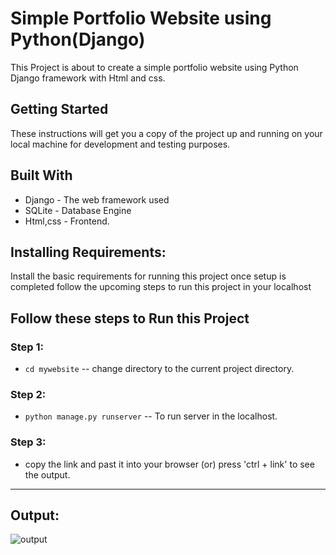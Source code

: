 # Simple Portfolio Website using Python(Django)
This Project is about to create a simple portfolio website using Python Django framework with Html and css.

## Getting Started

These instructions will get you a copy of the project up and running on your local machine for development and testing purposes.

## Built With

* Django - The web framework used
* SQLite - Database Engine
* Html,css - Frontend.

## Installing Requirements: 
Install the basic requirements for running this project once setup is completed follow the upcoming steps to run this project in your localhost
## Follow these steps to Run this Project
### Step 1:
- `cd mywebsite`  -- change directory to the current project directory.
### Step 2:
- `python manage.py runserver` -- To run server in the localhost.
### Step 3: 
- copy the link and past it into your browser (or) press 'ctrl + link'  to see the output.
***
## Output:
![output](https://github.com/M-Premnath/Django-Profile/assets/128115285/f02162bf-d345-4a30-b53d-b615689e2238)

